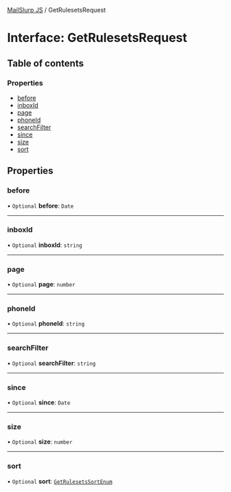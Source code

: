 [MailSlurp JS](../README.md) / GetRulesetsRequest

# Interface: GetRulesetsRequest

## Table of contents

### Properties

- [before](GetRulesetsRequest.md#before)
- [inboxId](GetRulesetsRequest.md#inboxid)
- [page](GetRulesetsRequest.md#page)
- [phoneId](GetRulesetsRequest.md#phoneid)
- [searchFilter](GetRulesetsRequest.md#searchfilter)
- [since](GetRulesetsRequest.md#since)
- [size](GetRulesetsRequest.md#size)
- [sort](GetRulesetsRequest.md#sort)

## Properties

### before

• `Optional` **before**: `Date`

___

### inboxId

• `Optional` **inboxId**: `string`

___

### page

• `Optional` **page**: `number`

___

### phoneId

• `Optional` **phoneId**: `string`

___

### searchFilter

• `Optional` **searchFilter**: `string`

___

### since

• `Optional` **since**: `Date`

___

### size

• `Optional` **size**: `number`

___

### sort

• `Optional` **sort**: [`GetRulesetsSortEnum`](../enums/GetRulesetsSortEnum.md)
